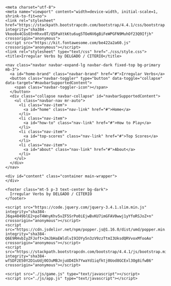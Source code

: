 <!doctype html>
<html lang="en">
  <head>

    <meta charset="utf-8">
    <meta name="viewport" content="width=device-width, initial-scale=1, shrink-to-fit=no">
    <link rel="stylesheet" href="https://stackpath.bootstrapcdn.com/bootstrap/4.4.1/css/bootstrap.min.css" integrity="sha384-Vkoo8x4CGsO3+Hhxv8T/Q5PaXtkKtu6ug5TOeNV6gBiFeWPGFN9MuhOf23Q9Ifjh" crossorigin="anonymous">
    <script src="https://kit.fontawesome.com/be422a2a60.js" crossorigin="anonymous"></script>
    <link rel="stylesheet" type="text/css" href="./css/style.css">
    <title>Irregular Verbs by DELGADO / CITERIO</title>

  </head>
  <body>

    <nav class="navbar navbar-expand-lg navbar-dark fixed-top bg-primary mb-3">
      <a id="home-brand" class="navbar-brand" href="#">Irregular Verbs</a>
      <button class="navbar-toggler" type="button" data-toggle="collapse" data-target="#navbarSupportedContent">
        <span class="navbar-toggler-icon"></span>
      </button>
      <div class="collapse navbar-collapse" id="navbarSupportedContent">
        <ul class="navbar-nav mr-auto">
          <li class="nav-item">
            <a id="home" class="nav-link" href="#">Home</a>
          </li>
          <li class="nav-item">
            <a id="how-to" class="nav-link" href="#">How to Play</a>
          </li>
          <li class="nav-item">
            <a id="top-scores" class="nav-link" href="#">Top Scores</a>
          </li> 
          <li class="nav-item">
            <a id="about" class="nav-link" href="#">About</a>
          </li> 
        </ul>
      </div>
    </nav>

    <div id="content" class="container main-wrapper">
    </div>

    <footer class="mt-5 p-3 text-center bg-dark">
      Irregular Verbs by DELGADO / CITERIO
    </footer>

    <script src="https://code.jquery.com/jquery-3.4.1.slim.min.js" integrity="sha384-J6qa4849blE2+poT4WnyKhv5vZF5SrPo0iEjwBvKU7imGFAV0wwj1yYfoRSJoZ+n" crossorigin="anonymous"></script>
    <script src="https://cdn.jsdelivr.net/npm/popper.js@1.16.0/dist/umd/popper.min.js" integrity="sha384-Q6E9RHvbIyZFJoft+2mJbHaEWldlvI9IOYy5n3zV9zzTtmI3UksdQRVvoxMfooAo" crossorigin="anonymous"></script>
    <script src="https://stackpath.bootstrapcdn.com/bootstrap/4.4.1/js/bootstrap.min.js" integrity="sha384-wfSDF2E50Y2D1uUdj0O3uMBJnjuUD4Ih7YwaYd1iqfktj0Uod8GCExl3Og8ifwB6" crossorigin="anonymous"></script>

    <script src="./js/game.js" type="text/javascript"></script>
    <script src="./js/app.js" type="text/javascript"></script>

  </body>
</html>